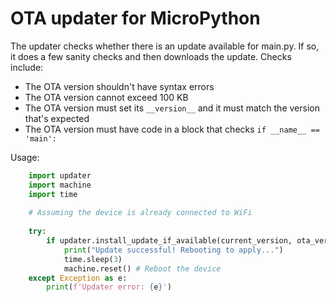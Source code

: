 # OTA updater for MicroPython

The updater checks whether there is an update available for main.py.
If so, it does a few sanity checks and then downloads the update.
Checks include: 
 * The OTA version shouldn't have syntax errors
 * The OTA version cannot exceed 100 KB
 * The OTA version must set its `__version__` and it must match the version that's expected
 * The OTA version must have code in a block that checks `if __name__ == 'main':`

Usage:
```Python
    import updater
    import machine
    import time
    
    # Assuming the device is already connected to WiFi
    
    try:
        if updater.install_update_if_available(current_version, ota_version, ota_url):
            print("Update successful! Rebooting to apply...")
            time.sleep(3)
            machine.reset() # Reboot the device
    except Exception as e:
        print(f'Updater error: {e}')

```